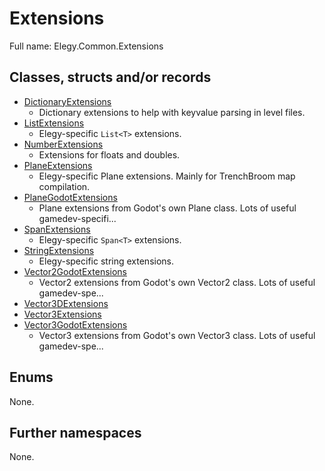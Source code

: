 ﻿
# Extensions

Full name: Elegy.Common.Extensions

## Classes, structs and/or records

* [DictionaryExtensions](DictionaryExtensions.md)
  * Dictionary extensions to help with keyvalue parsing in level files. 
* [ListExtensions](ListExtensions.md)
  * Elegy-specific `List<T>` extensions. 
* [NumberExtensions](NumberExtensions.md)
  * Extensions for floats and doubles. 
* [PlaneExtensions](PlaneExtensions.md)
  * Elegy-specific Plane extensions. Mainly for TrenchBroom map compilation. 
* [PlaneGodotExtensions](PlaneGodotExtensions.md)
  * Plane extensions from Godot's own Plane class. Lots of useful gamedev-specifi...
* [SpanExtensions](SpanExtensions.md)
  * Elegy-specific `Span<T>` extensions. 
* [StringExtensions](StringExtensions.md)
  * Elegy-specific string extensions. 
* [Vector2GodotExtensions](Vector2GodotExtensions.md)
  * Vector2 extensions from Godot's own Vector2 class. Lots of useful gamedev-spe...
* [Vector3DExtensions](Vector3DExtensions.md)
* [Vector3Extensions](Vector3Extensions.md)
* [Vector3GodotExtensions](Vector3GodotExtensions.md)
  * Vector3 extensions from Godot's own Vector3 class. Lots of useful gamedev-spe...

## Enums

None.

## Further namespaces

None.

